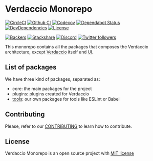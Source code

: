 # Verdaccio Monorepo

[![CircleCI](https://circleci.com/gh/verdaccio/monorepo.svg?style=svg)](https://circleci.com/gh/verdaccio/monorepo)
[![Github CI](https://github.com/verdaccio/monorepo/workflows/CI/badge.svg)](https://github.com/verdaccio/monorepo/actions)
[![Codecov](https://codecov.io/gh/verdaccio/monorepo/branch/master/graph/badge.svg)](https://codecov.io/gh/verdaccio/monorepo)
[![Dependabot Status](https://api.dependabot.com/badges/status?host=github&repo=verdaccio/monorepo)](https://dependabot.com)
[![DevDependencies](https://david-dm.org/verdaccio/monorepo/master/dev-status.svg)](https://david-dm.org/verdaccio/monorepo/master?type=dev)
[![License](https://img.shields.io/github/license/verdaccio/monorepo)](./LICENSE)

[![Backers](https://opencollective.com/verdaccio/tiers/backer/badge.svg?label=Backer&color=brightgreen)](https://opencollective.com/verdaccio)
[![Stackshare](https://img.shields.io/badge/Follow%20on-StackShare-blue.svg?logo=stackshare&style=flat)](https://stackshare.io/verdaccio)
[![Discord](https://img.shields.io/discord/388674437219745793?logo=discord)](http://chat.verdaccio.org/)
[![Twitter followers](https://img.shields.io/twitter/follow/verdaccio_npm.svg?style=social&label=Follow)](https://twitter.com/verdaccio_npm)

This monorepo contains all the packages that composes the Verdaccio architecture, except [Verdaccio](https://github.com/verdaccio/verdaccio) itself and [UI](https://github.com/verdaccio/ui).

## List of packages

We have three kind of packages, separated as:

- core: the main packages for the project
- plugins: plugins created for Verdaccio
- [tools](tools): our own packages for tools like ESLint or Babel

## Contributing

Please, refer to our [CONTRIBUTING](CONTRIBUTING.md) to learn how to contribute.

## License

Verdaccio Monorepo is an open source project with [MIT license](LICENSE)
